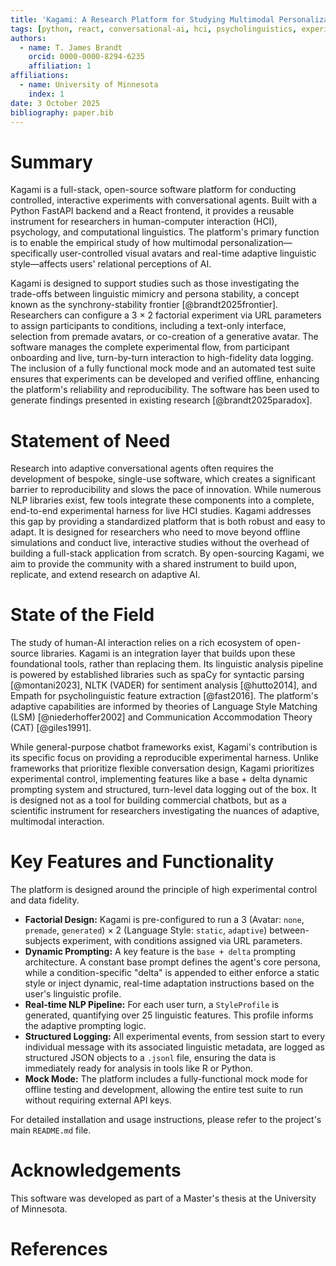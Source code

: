 ```yaml
---
title: 'Kagami: A Research Platform for Studying Multimodal Personalization in Conversational Agents'
tags: [python, react, conversational-ai, hci, psycholinguistics, experimental-software]
authors:
  - name: T. James Brandt
    orcid: 0000-0000-8294-6235 
    affiliation: 1
affiliations:
  - name: University of Minnesota
    index: 1
date: 3 October 2025
bibliography: paper.bib
---
```


# Summary

Kagami is a full-stack, open-source software platform for conducting controlled, interactive experiments with conversational agents. Built with a Python FastAPI backend and a React frontend, it provides a reusable instrument for researchers in human-computer interaction (HCI), psychology, and computational linguistics. The platform's primary function is to enable the empirical study of how multimodal personalization—specifically user-controlled visual avatars and real-time adaptive linguistic style—affects users' relational perceptions of AI.

Kagami is designed to support studies such as those investigating the trade-offs between linguistic mimicry and persona stability, a concept known as the synchrony-stability frontier [@brandt2025frontier]. Researchers can configure a 3 × 2 factorial experiment via URL parameters to assign participants to conditions, including a text-only interface, selection from premade avatars, or co-creation of a generative avatar. The software manages the complete experimental flow, from participant onboarding and live, turn-by-turn interaction to high-fidelity data logging. The inclusion of a fully functional mock mode and an automated test suite ensures that experiments can be developed and verified offline, enhancing the platform's reliability and reproducibility. The software has been used to generate findings presented in existing research [@brandt2025paradox].

# Statement of Need

Research into adaptive conversational agents often requires the development of bespoke, single-use software, which creates a significant barrier to reproducibility and slows the pace of innovation. While numerous NLP libraries exist, few tools integrate these components into a complete, end-to-end experimental harness for live HCI studies. Kagami addresses this gap by providing a standardized platform that is both robust and easy to adapt. It is designed for researchers who need to move beyond offline simulations and conduct live, interactive studies without the overhead of building a full-stack application from scratch. By open-sourcing Kagami, we aim to provide the community with a shared instrument to build upon, replicate, and extend research on adaptive AI.

# State of the Field

The study of human-AI interaction relies on a rich ecosystem of open-source libraries. Kagami is an integration layer that builds upon these foundational tools, rather than replacing them. Its linguistic analysis pipeline is powered by established libraries such as spaCy for syntactic parsing [@montani2023], NLTK (VADER) for sentiment analysis [@hutto2014], and Empath for psycholinguistic feature extraction [@fast2016]. The platform's adaptive capabilities are informed by theories of Language Style Matching (LSM) [@niederhoffer2002] and Communication Accommodation Theory (CAT) [@giles1991].

While general-purpose chatbot frameworks exist, Kagami's contribution is its specific focus on providing a reproducible experimental harness. Unlike frameworks that prioritize flexible conversation design, Kagami prioritizes experimental control, implementing features like a base + delta dynamic prompting system and structured, turn-level data logging out of the box. It is designed not as a tool for building commercial chatbots, but as a scientific instrument for researchers investigating the nuances of adaptive, multimodal interaction.

# Key Features and Functionality

The platform is designed around the principle of high experimental control and data fidelity.

*   **Factorial Design:** Kagami is pre-configured to run a 3 (Avatar: `none`, `premade`, `generated`) × 2 (Language Style: `static`, `adaptive`) between-subjects experiment, with conditions assigned via URL parameters.
*   **Dynamic Prompting:** A key feature is the `base + delta` prompting architecture. A constant base prompt defines the agent's core persona, while a condition-specific "delta" is appended to either enforce a static style or inject dynamic, real-time adaptation instructions based on the user's linguistic profile.
*   **Real-time NLP Pipeline:** For each user turn, a `StyleProfile` is generated, quantifying over 25 linguistic features. This profile informs the adaptive prompting logic.
*   **Structured Logging:** All experimental events, from session start to every individual message with its associated linguistic metadata, are logged as structured JSON objects to a `.jsonl` file, ensuring the data is immediately ready for analysis in tools like R or Python.
*   **Mock Mode:** The platform includes a fully-functional mock mode for offline testing and development, allowing the entire test suite to run without requiring external API keys.

For detailed installation and usage instructions, please refer to the project's main `README.md` file.

# Acknowledgements

This software was developed as part of a Master's thesis at the University of Minnesota.

# References